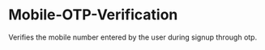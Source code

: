 # Mobile-OTP-Verification
Verifies the mobile number entered by the user during signup through otp.
